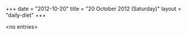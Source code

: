 +++
date = "2012-10-20"
title = "20 October 2012 (Saturday)"
layout = "daily-diet"
+++

\<no entries\>